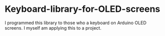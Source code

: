 # Keyboard-library-for-OLED-screens
I programmed this library to those who a keyboard on Arduino OLED screens. I myself am applying this to a project. 
